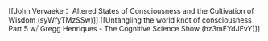 [[John Vervaeke： Altered States of Consciousness and the Cultivation of Wisdom (syWfyTMzSSw)]]
[[Untangling the world knot of consciousness Part 5 w⧸ Gregg Henriques - The Cognitive Science Show (hz3mEYdJEvY)]]
